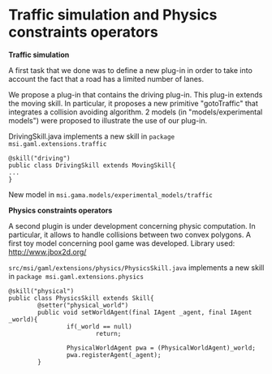 # Traffic simulation and Physics constraints operators

**Traffic simulation**

A first task that we done was to define a new plug-in in order to take into account the fact that a road has a limited number of lanes.

We propose a plug-in that contains the driving plug-in. This plug-in extends the moving skill. In particular, it proposes a new primitive "gotoTraffic" that integrates a collision avoiding algorithm.
2 models (in "models/experimental models") were proposed to illustrate the use of our plug-in.

DrivingSkill.java implements a new skill in `package msi.gaml.extensions.traffic`
```
@skill("driving")
public class DrivingSkill extends MovingSkill{
...
}
```

New model in `msi.gama.models/experimental_models/traffic`

**Physics constraints operators**

A second plugin is under development concerning physic computation. In particular, it allows to handle collisions between two convex polygons. A first toy model concerning pool game was developed.
Library used: http://www.jbox2d.org/

`src/msi/gaml/extensions/physics/PhysicsSkill.java` implements a new skill in `package msi.gaml.extensions.physics`
```
@skill("physical")
public class PhysicsSkill extends Skill{
        @setter("physical_world")
        public void setWorldAgent(final IAgent _agent, final IAgent _world){
                if(_world == null)
                        return;
                        
                PhysicalWorldAgent pwa = (PhysicalWorldAgent)_world;
                pwa.registerAgent(_agent);
        }


```